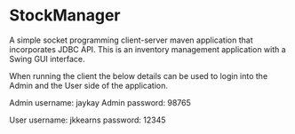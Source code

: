 # StockManager
A simple socket programming client-server maven application that incorporates JDBC API. This is an inventory management application with a Swing GUI interface.

When running the client the below details can be used to login into the Admin and the User side of the application.

Admin username: jaykay
Admin password: 98765

User username: jkkearns
password: 12345
